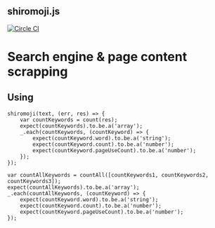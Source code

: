 shiromoji.js
---

[![Circle CI](https://circleci.com/gh/daikissdd/search-scraper-jp.svg?style=svg)](https://circleci.com/gh/daikissdd/search-scraper-jp)

# Search engine & page content scrapping

## Using 

```
shiromoji(text, (err, res) => {
	var countKeywords = count(res);
	expect(countKeywords).to.be.a('array');
	_.each(countKeywords, (countKeyword) => {
		expect(countKeyword.word).to.be.a('string');
		expect(countKeyword.count).to.be.a('number');
		expect(countKeyword.pageUseCount).to.be.a('number');
	});
});

var countAllKeywords = countAll([countKeywords1, countKeywords2, countKeywords3]);
expect(countAllKeywords).to.be.a('array');
_.each(countAllKeywords, (countKeyword) => {
	expect(countKeyword.word).to.be.a('string');
	expect(countKeyword.count).to.be.a('number');
	expect(countKeyword.pageUseCount).to.be.a('number');
});
```